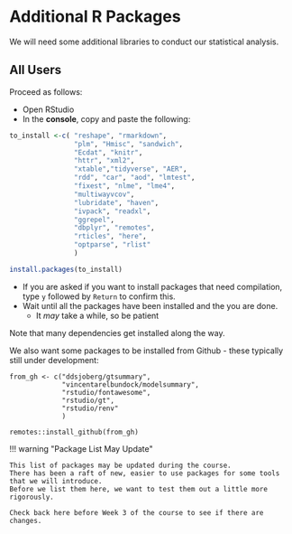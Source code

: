 # Additional R Packages

We will need some additional libraries to conduct our statistical analysis.

## All Users

Proceed as follows:

* Open RStudio
* In the **console**, copy and paste the following:

```r
to_install <-c( "reshape", "rmarkdown",
                "plm", "Hmisc", "sandwich",
                "Ecdat", "knitr",
                "httr", "xml2",
                "xtable","tidyverse", "AER",
                "rdd", "car", "aod", "lmtest",
                "fixest", "nlme", "lme4",
                "multiwayvcov",
                "lubridate", "haven", 
                "ivpack", "readxl",
                "ggrepel",
                "dbplyr", "remotes",
                "rticles", "here",
                "optparse", "rlist"
                )

install.packages(to_install)
```

* If you are asked if you want to install packages that need compilation, type `y` followed by `Return` to confirm this.
* Wait until all the packages have been installed and the you are done.
  * It *may* take a while, so be patient

Note that many dependencies get installed along the way.

We also want some packages to be installed from Github - these typically still under development:

```{r}
from_gh <- c("ddsjoberg/gtsummary",
             "vincentarelbundock/modelsummary",
             "rstudio/fontawesome",
             "rstudio/gt",
             "rstudio/renv"
             )

remotes::install_github(from_gh)
```

!!! warning "Package List May Update"

    This list of packages may be updated during the course.
    There has been a raft of new, easier to use packages for some tools that we will introduce.
    Before we list them here, we want to test them out a little more rigorously.

    Check back here before Week 3 of the course to see if there are changes.
